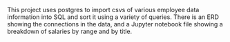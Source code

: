 This project uses postgres to import csvs of various employee data information into SQL and sort it using a variety of queries. There is an ERD showing the connections in the data, and a Jupyter notebook file showing a breakdown of salaries by range and by title.
